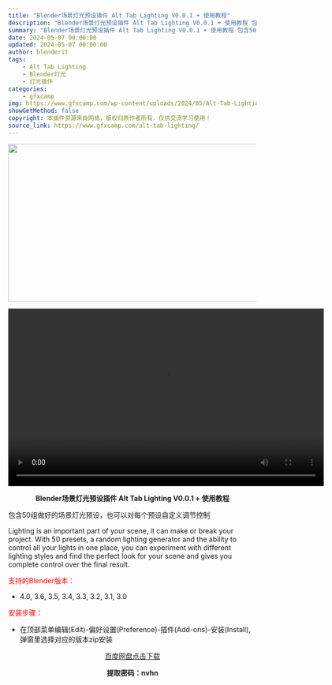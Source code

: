 ```yaml
---
title: "Blender场景灯光预设插件 Alt Tab Lighting V0.0.1 + 使用教程"
description: "Blender场景灯光预设插件 Alt Tab Lighting V0.0.1 + 使用教程 包含50组做好的场景灯光预设，也可以对每个预设自定义调节控制 Lighting is an importa..."
summary: "Blender场景灯光预设插件 Alt Tab Lighting V0.0.1 + 使用教程 包含50组做好的场景灯光预设，也可以对每个预设自定义调节控制 Lighting is an importa..."
date: 2024-05-07 00:00:00
updated: 2024-05-07 00:00:00
author: blenderit
tags: 
    - Alt Tab Lighting
    - Blender灯光
    - 灯光插件
categories:
    - gfxcamp
img: https://www.gfxcamp.com/wp-content/uploads/2024/05/Alt-Tab-Lighting.jpg
showGetMethod: false
copyright: 本插件资源来自网络，版权归原作者所有，仅供交流学习使用！
source_link: https://www.gfxcamp.com/alt-tab-lighting/
---
```

<div><p><img decoding="async" class="aligncenter size-full wp-image-121209" src="https://www.gfxcamp.com/wp-content/uploads/2024/05/Alt-Tab-Lighting.jpg" data-src="https://www.gfxcamp.com/wp-content/uploads/2024/05/Alt-Tab-Lighting.jpg" alt="" width="640" height="320" data-srcset="https://www.gfxcamp.com/wp-content/uploads/2024/05/Alt-Tab-Lighting.jpg 640w, https://www.gfxcamp.com/wp-content/uploads/2024/05/Alt-Tab-Lighting-150x75.jpg 150w" data-sizes="(max-width: 640px) 100vw, 640px"><br>
</p><center><div style="width: 640px;" class="wp-video"><!--[if lt IE 9]><script>document.createElement('video');</script><![endif]-->
<video class="wp-video-shortcode" id="video-121218-1" width="640" height="360" preload="true" controls="controls"><source type="video/mp4" src="http://cloud.video.taobao.com/play/u/null/p/1/e/6/t/1/461099156224.mp4?_=1"></source><a href="http://cloud.video.taobao.com/play/u/null/p/1/e/6/t/1/461099156224.mp4">http://cloud.video.taobao.com/play/u/null/p/1/e/6/t/1/461099156224.mp4</a></video></div></center><p style="text-align: center;"><strong>Blender场景灯光预设插件 Alt Tab Lighting V0.0.1 + 使用教程</strong></p><p>包含50组做好的场景灯光预设，也可以对每个预设自定义调节控制</p><p>Lighting is an important part of your scene, it can make or break your project. With 50 presets, a random lighting generator and the ability to control all your lights in one place, you can experiment with different lighting styles and find the perfect look for your scene and gives you complete control over the final result.</p><p style="text-align: left;"><span style="color: #ff0000;">支持的Blender版本：</span></p><ul>
<li style="text-align: left;">4.0, 3.6, 3.5, 3.4, 3.3, 3.2, 3.1, 3.0</li>
</ul><p><span style="color: #ff0000;">安装步骤：</span></p><ul>
<li>在顶部菜单编辑(Edit)-偏好设置(Preference)-插件(Add-ons)-安装(Install),弹窗里选择对应的版本zip安装</li>
</ul><p style="text-align: center;"><a class="maxbutton-3 maxbutton maxbutton-baidu" target="_blank" rel="noopener" href="https://pan.baidu.com/s/15FwmItEenV_HSjPiYoedwQ?pwd=nvhn"><span class="mb-text">百度网盘点击下载</span></a></p><p style="text-align: center;"><strong>提取密码：nvhn</strong></p></div>